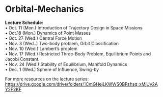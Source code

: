 # Orbital-Mechanics

**Lecture Schedule:** <br />
• Oct. 11 (Mon.) Introduction of Trajectory Design in Space Missions <br />
• Oct.18 (Mon.) Dynamics of Point Masses <br />
• Oct. 27 (Wed.) Central Force Motion <br />
• Nov. 3 (Wed..) Two-body problem, Orbit Classification <br />
• Nov. 10 (Wed.) Lambert’s problem <br />
• Nov. 17 (Wed.) Restricted Three-Body Problem, Equilibrium Points and Jacobi Constant <br />
• Nov. 24 (Wed.) Stability of Equilibrium, Manifold Dynamics <br />
• Dec. 1 (Wed.) Sphere of Influence, Swing-by <br />

For more resources on the lecture series: https://drive.google.com/drive/folders/1CmGHejLKWWS0BPshsq_xMjUy2AY2F2KF
